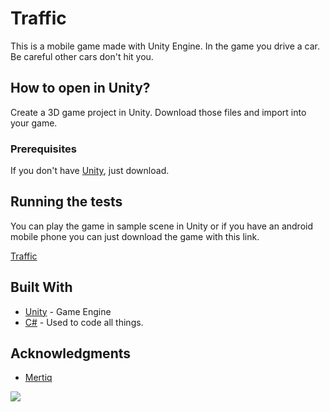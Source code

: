 # Traffic

This is a mobile game made with Unity Engine. In the game you drive a car. Be careful other cars don't hit you.

## How to open in Unity?

Create a 3D game project in Unity. Download those files and import into your game.

### Prerequisites

If you don't have [Unity](https://unity3d.com/get-unity/download), just download. 

## Running the tests

You can play the game in sample scene in Unity or if you have an android mobile phone you can just download the game with this link.

[Traffic](https://play.google.com/store/apps/details?id=com.mertiq.Traffic) 

## Built With

* [Unity](https://unity.com) - Game Engine
* [C#]() - Used to code all things.

## Acknowledgments

* [Mertiq](https://github.com/Mertiq)

![](Traffic.gif)
